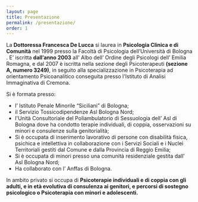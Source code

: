 ```yaml
---
layout: page
title: Presentazione
permalink: /presentazione/
order: 1
---
```


La **Dottoressa  Francesca De Lucca** si laurea in **Psicologia Clinica e di Comunità** nel 1999  presso la Facoltà di Psicologia dell’Università di Bologna .
E’ iscritta **dall’anno 2003** all’ Albo dell’ Ordine degli Psicologi dell’ Emilia Romagna, e dal 2007 è iscritta nella sezione degli  Psicoterapeuti **(sezione A, numero 3249)**, in seguito alla specializzazione in Psicoterapia ad orientamento Psicoanalitico conseguita presso l'Istituto di Analisi Immaginativa di Cremona. 

Si è formata presso:

* l’ Istituto Penale Minorile “Siciliani” di Bologna;
*  il Servizio Tossicodipendenze  Asl Bologna Nord;
*  l'Unità Consultoriale del Poliambulatorio di Sessuologia dell’ Asl di Bologna  dove ha condotto terapie individuali, di coppia, osservazioni su minori e consulenze sulla genitorialità;
* Si è occupata di inserimento lavorativo di persone con disabilità fisica, psichica e intellettiva in collaborazione con i Servizi Sociali e i Nuclei Territoriali gestiti dal Comune e dalla Provincia di Reggio Emilia;
* Si è occupata di minori presso una comunità residenziale gestita dall’ Asl Bologna Nord;
* Ha collaborato con l’ Anffas di Bologna.

In ambito privato si occupa di **Psicoterapie individuali e di coppia con gli adulti, e in età evolutiva di consulenza ai genitori, e percorsi di sostegno psicologico o Psicoterapia con minori e adolescenti.**
